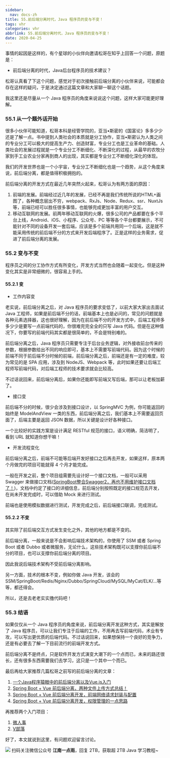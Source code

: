```yaml
---
sidebar:
  nav: docs-zh
title: 55.前后端分离时代，Java 程序员的变与不变！
tags: vhr
categories: vhr
abbrlink: 55.前后端分离时代，Java 程序员的变与不变！
date: 2020-04-25
---
```



事情的起因是这样的，有个星球的小伙伴向邀请松哥在知乎上回答一个问题，原题是：

- 前后端分离的时代，Java后台程序员的技术建议？

松哥认真看了下这个问题，感觉对于初次接触前后端分离的小伙伴来说，可能都会存在这样的疑问，于是决定通过这篇文章和大家聊一聊这个话题。

我这里还是尽量从一个 Java 程序员的角度来说说这个问题，这样大家可能更好理解。

### 55.1 从一个题外话开始

很多小伙伴可能知道，松哥本科是经管学院的，亚当•斯密的《国富论》多多少少还是了解一点。书中提到人类社会的本质就是分工协作，亚当•斯密认为人类之间的专业分工可以极大的提高生产力、创造财富，专业分工也是工业革命的基础。人类社会的发展过程就是一个专业分工不断细化、不断深化的过程，从最早的农牧分家到手工业农业分家再到商人的出现，其实都是专业分工不断细化深化的体现。

我们的开发世界也是一个小宇宙，专业分工不断细化也是一个趋势，从这个角度来说，前后端分离，都是值得积极拥抱的。

前后端分离的开发方式在最近几年突然火起来，松哥认为有两方面的原因：

1. 前端的发展。前端经过近几年的发展，已经不再是我们传统所说的HTML+画图了，各种概念层出不穷，webpack、RxJs、Node、Redux、ssr、NuxtJs等，前端已经可以胜任很多事情，也能够完成更加丰富的用户交互。
2. 移动互联网的发展。前两年移动互联网的火爆，很多公司的产品都要在多个平台上线，Android、iOS、小程序、公众号、PC 等等各个平台都要展示，不可能针对不同的设备开发一套后端，应该是多个前端共用同一个后端，这是就不能采用传统的前后端不分的方式来开发后端程序了。正是这样的业务需求，促进了前后端分离的发展。

### 55.2 变与不变

程序员之间的分工协作方式有所变化，开发方式当然也会随着一起变化。但是这种变化其实是非常细微的，很容易上手的。

#### 55.2.1 变

- 工作内容变

老实说，前后端分离之后，对 Java 程序员的要求变低了，以前大家大家出去面试 Java 工程师，如果是前后端不分的话，前端基本上也是必问的，常见的问题就是各种元素选择器，这也很好理解，因为在前后端不分的开发方式中，后端工程师多多少少是要写一点前端代码的，你很难完完全全的只写 Java 代码。但是在这种情况下，你要写的前端代码其实都是很简单的，不会是特别难的。

前后端分离之后，Java 程序员只需要专注于后台业务逻辑，对外接收前台传来的参数，根据参数给出不同的响应即可，基本上不需要写前端代码。因为这个时候的前端不同于前后端不分时候的前端，前后端分离之后，前端还是有一定的难度，较为常见的是 SPA 应用，涉及到 NodeJS、Webpack 等，此时如果还要让后端工程师写前端代码，对后端工程师的技术要求就会比较高。

不过话说回来，前后端分离后，如果你还能即写前端又写后端，那可以让老板加薪了。

- 接口变

前后端不分的时候，很少会涉及到接口设计，以 SpringMVC 为例，你可能返回的始终是 ModelAndView 一类的东西，前后端分离之后，我们基本上不需要返回页面了，后端主要是返回 JSON 数据，所以关键是设计好各种接口。

一个比较好的实践方案是设计满足 RESTful 规范的接口，语义明确，简洁明了，看到 URL 就知道你想干嘛！

- 开发流程变化

前后端分离之后，前端不可能等后端开发好接口之后再去开发，如果这样，原本两个月做完的项目可能就得 4 个月才能完成。

一般在开发之前，整个项目组需要先设计好一个接口文档，一般可以采用 Swagger 来做接口文档([SpringBoot整合Swagger2，再也不用维护接口文档了！](https://mp.weixin.qq.com/s/iTsTqEeqT9K84S091ycdog))，文档中约定了接口的详细信息，前后端分别按照既定的接口规范去开发，在尚未开发完成时，可以借助 Mock 来进行测试。

前端也是使用模拟数据进行测试，开发完成之后，前后端接口联调，完成测试。

#### 55.2.2 不变

其实除了前后端交互方式发生变化之外，其他的地方都是不变的。

前后端分离，一般来说是不会影响后端技术架构的，你使用了 SSM 或者 Spring Boot 或者 Dubbo 或者微服务，无论什么，这些技术架构既可以支撑你前后端不分的项目，也可以支撑你前后端分离的项目。

因此我说后端技术架构不受前后端分离影响。

另一方面，技术的根本不变，例如你做 Java 开发，该会的 SSM/SpringBoot/Redis/Nginx/Dubbo/SpringCloud/MySQL/MyCat/ELK/...等等，都还得会。

所以，还是去老老实实撸代码吧！

### 55.3 结语

如果仅仅从一个 Java 程序员的角度来说，前后端分离开发这种方式，其实是解放了 Java 程序员，可以让我们专注于后端的工作，不用再去写前端代码，术业有专攻，可以写出更优质的后端代码。不过话说回来，如果想保持一个良好的竞争力，还是有必要去了解一下目前流行的前端开发方式。

前后端分离不是终点，只是软件开发方式演变大潮下的一个点而已，未来的路还很长，还有很多东西需要我们去学习，这只是一个其中一个而已。

最后再给大家推荐几篇松哥之前写的前后端分离的文章：

1. [一个Java程序猿眼中的前后端分离以及Vue.js入门](https://mp.weixin.qq.com/s/HWRYAR16vLE1XFep6_i1tA)
2. [Spring Boot + Vue 前后端分离，两种文件上传方式总结！](https://mp.weixin.qq.com/s/Qbqvlo7ftbyP6dnbuUcxrw)
3. [Spring Boot + Vue 前后端分离开发，前端网络请求封装与配置](https://mp.weixin.qq.com/s/K8ANNmm6ZrP2xMyK6LGZ_g)
4. [Spring Boot + Vue 前后端分离开发，权限管理的一点思路](https://mp.weixin.qq.com/s/5GsOO4QK9AnR0K6FdZixOw)

再推荐两个入门项目：

1. [微人事](https://mp.weixin.qq.com/s/6_D0srW4inv2ZbukN4ivBw)
2. [V部落](https://mp.weixin.qq.com/s/VRzcunh9flTJ_EZSBJrfYw)

好了，本文就说到这里，有问题欢迎留言讨论。


![](http://img.itboyhub.com//2020/04/vhr/weixin.jpg)
扫码关注微信公众号 **江南一点雨**，回复 2TB，获取超 2TB Java 学习教程~

